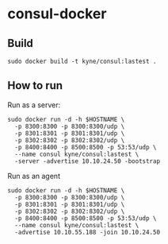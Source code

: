 # consul-docker

## Build

    sudo docker build -t kyne/consul:lastest .

## How to run
Run as a server:

    sudo docker run -d -h $HOSTNAME \
      -p 8300:8300 -p 8300:8300/udp \
      -p 8301:8301 -p 8301:8301/udp \
      -p 8302:8302 -p 8302:8302/udp \
      -p 8400:8400 -p 8500:8500 -p 53:53/udp \
      --name consul kyne/consul:lastest \
      -server -advertise 10.10.24.50 -bootstrap

Run as an agent

    sudo docker run -d -h $HOSTNAME \
      -p 8300:8300 -p 8300:8300/udp \
      -p 8301:8301 -p 8301:8301/udp \
      -p 8302:8302 -p 8302:8302/udp \
      -p 8400:8400 -p 8500:8500 -p 53:53/udp \
      --name consul kyne/consul:lastest \
      -advertise 10.10.55.188 -join 10.10.24.50
